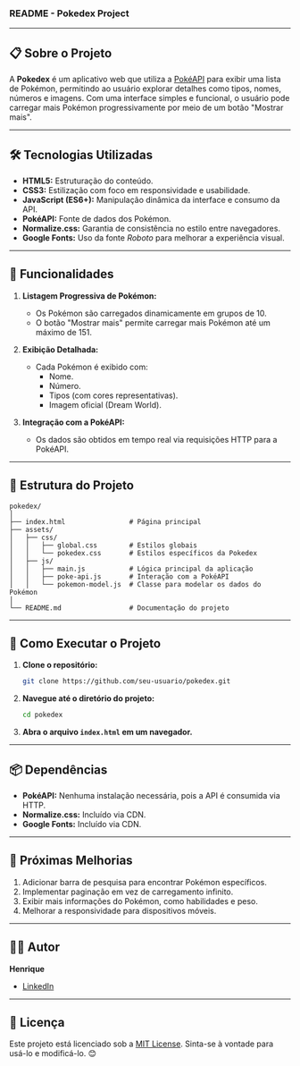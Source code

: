 ### README - Pokedex Project

---

## 📋 Sobre o Projeto

A **Pokedex** é um aplicativo web que utiliza a [PokéAPI](https://pokeapi.co/) para exibir uma lista de Pokémon, permitindo ao usuário explorar detalhes como tipos, nomes, números e imagens. Com uma interface simples e funcional, o usuário pode carregar mais Pokémon progressivamente por meio de um botão "Mostrar mais".

---

## 🛠️ Tecnologias Utilizadas

- **HTML5:** Estruturação do conteúdo.
- **CSS3:** Estilização com foco em responsividade e usabilidade.
- **JavaScript (ES6+):** Manipulação dinâmica da interface e consumo da API.
- **PokéAPI:** Fonte de dados dos Pokémon.
- **Normalize.css:** Garantia de consistência no estilo entre navegadores.
- **Google Fonts:** Uso da fonte *Roboto* para melhorar a experiência visual.

---

## 🎯 Funcionalidades

1. **Listagem Progressiva de Pokémon:**
   - Os Pokémon são carregados dinamicamente em grupos de 10.
   - O botão "Mostrar mais" permite carregar mais Pokémon até um máximo de 151.

2. **Exibição Detalhada:**
   - Cada Pokémon é exibido com:
     - Nome.
     - Número.
     - Tipos (com cores representativas).
     - Imagem oficial (Dream World).

3. **Integração com a PokéAPI:**
   - Os dados são obtidos em tempo real via requisições HTTP para a PokéAPI.

---

## 📂 Estrutura do Projeto

```
pokedex/
│
├── index.html                # Página principal
├── assets/
│   ├── css/
│   │   ├── global.css        # Estilos globais
│   │   └── pokedex.css       # Estilos específicos da Pokedex
│   ├── js/
│   │   ├── main.js           # Lógica principal da aplicação
│   │   ├── poke-api.js       # Interação com a PokéAPI
│   │   └── pokemon-model.js  # Classe para modelar os dados do Pokémon
│
└── README.md                 # Documentação do projeto
```

---

## 🚀 Como Executar o Projeto

1. **Clone o repositório:**

   ```bash
   git clone https://github.com/seu-usuario/pokedex.git
   ```

2. **Navegue até o diretório do projeto:**

   ```bash
   cd pokedex
   ```

3. **Abra o arquivo `index.html` em um navegador.**

---

## 📦 Dependências

- **PokéAPI:** Nenhuma instalação necessária, pois a API é consumida via HTTP.
- **Normalize.css:** Incluído via CDN.
- **Google Fonts:** Incluído via CDN.

---

## 📝 Próximas Melhorias

1. Adicionar barra de pesquisa para encontrar Pokémon específicos.
2. Implementar paginação em vez de carregamento infinito.
3. Exibir mais informações do Pokémon, como habilidades e peso.
4. Melhorar a responsividade para dispositivos móveis.

---

## 🧑‍💻 Autor

**Henrique**  
- [LinkedIn](https://www.linkedin.com/in/henriquemartinsvasc)  

---

## 📜 Licença

Este projeto está licenciado sob a [MIT License](https://opensource.org/licenses/MIT). Sinta-se à vontade para usá-lo e modificá-lo. 😊
